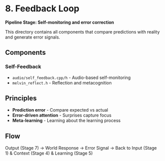 # 8. Feedback Loop

**Pipeline Stage: Self-monitoring and error correction**

This directory contains all components that compare predictions with reality and generate error signals.

## Components

### Self-Feedback
- `audio/self_feedback.cpp/h` - Audio-based self-monitoring
- `melvin_reflect.h` - Reflection and metacognition

## Principles
- **Prediction error** - Compare expected vs actual
- **Error-driven attention** - Surprises capture focus
- **Meta-learning** - Learning about the learning process

## Flow
Output (Stage 7) → World Response → Error Signal → Back to Input (Stage 1) & Context (Stage 4) & Learning (Stage 5)

